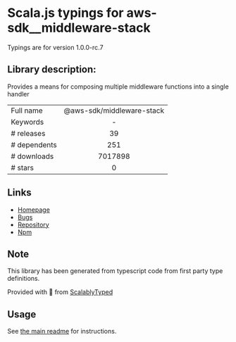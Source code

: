 
# Scala.js typings for aws-sdk__middleware-stack

Typings are for version 1.0.0-rc.7

## Library description:
Provides a means for composing multiple middleware functions into a single handler

|                    |                 |
| ------------------ | :-------------: |
| Full name          | @aws-sdk/middleware-stack |
| Keywords           | - |
| # releases         | 39 |
| # dependents       | 251 |
| # downloads        | 7017898 |
| # stars            | 0 |

## Links
- [Homepage](https://github.com/aws/aws-sdk-js-v3/tree/main/packages/middleware-stack)
- [Bugs](https://github.com/aws/aws-sdk-js-v3/issues)
- [Repository](https://github.com/aws/aws-sdk-js-v3)
- [Npm](https://www.npmjs.com/package/%40aws-sdk%2Fmiddleware-stack)
    


## Note
This library has been generated from typescript code from first party type definitions.

Provided with :purple_heart: from [ScalablyTyped](https://github.com/oyvindberg/ScalablyTyped)

## Usage
See [the main readme](../../readme.md) for instructions.


